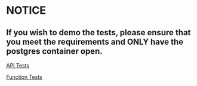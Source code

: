 # NOTICE

## If you wish to demo the tests, please ensure that you meet the requirements and ONLY have the postgres container open.

[API Tests](tests/test_api.py)

[Function Tests](tests/test_func.py)
